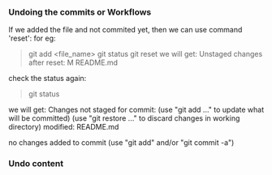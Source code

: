 ### Undoing the commits or Workflows
If we added the file and not commited yet, then we can use command 'reset':
for eg:
> git add <file_name>
> git status
> git reset
we will get:
    Unstaged changes after reset:
    M       README.md

check the status again:
> git status

we will get:
    Changes not staged for commit:
    (use "git add <file>..." to update what will be committed)
    (use "git restore <file>..." to discard changes in working directory)
        modified:   README.md

no changes added to commit (use "git add" and/or "git commit -a")
### Undo content